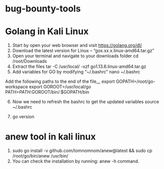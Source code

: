 # bug-bounty-tools

# Golang in Kali Linux

1. Start by open your web browser and visit https://golang.org/dl/
2. Download the latest version for Linux – “gox.xx.x.linux-amd64.tar.gz”
3. Open your terminal and navigate to your downloads folder 
	cd /root/Downloads
4. Extract the files
	tar -C /usr/local/ -xzf go1.13.6.linux-amd64.tar.gz
5. Add variables for GO by modifying “~/.bashrc”
	nano ~/.bashrc

Add the following paths to the end of the file__
	export GOPATH=/root/go-workspace
	export GOROOT=/usr/local/go
	PATH=$PATH:$GOROOT/bin/:$GOPATH/bin

6. Now we need to refresh the bashrc to get the updated variables
	source ~/.bashrc

7. go version


# anew tool in kali linux

1. sudo go install -v github.com/tomnomnom/anew@latest && sudo cp /root/go/bin/anew /usr/bin/
2. You can check the installation by running: anew -h command.







